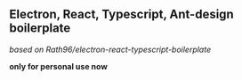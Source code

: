 ## Electron, React, Typescript, Ant-design boilerplate
_based on Rath96/electron-react-typescript-boilerplate_

**only for personal use now**